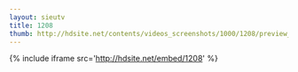 ```yaml
---
layout: sieutv
title: 1208
thumb: http://hdsite.net/contents/videos_screenshots/1000/1208/preview_360p.mp4.jpg
---
```

{% include iframe src='http://hdsite.net/embed/1208' %}
 
